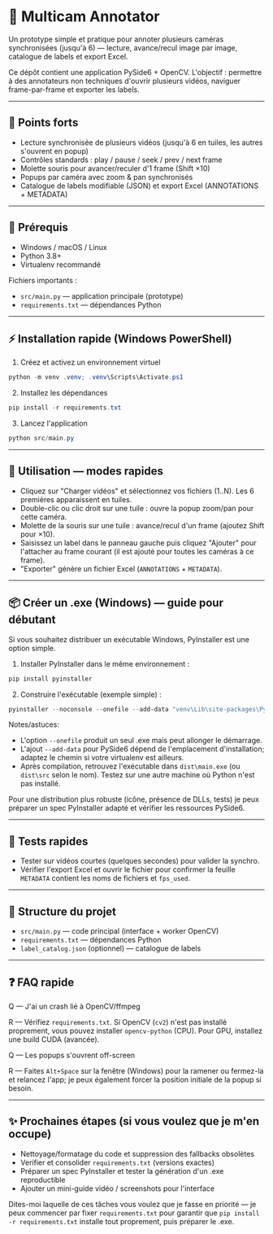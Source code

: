 # 🎥 Multicam Annotator

Un prototype simple et pratique pour annoter plusieurs caméras synchronisées (jusqu'à 6) — lecture, avance/recul image par image, catalogue de labels et export Excel.

Ce dépôt contient une application PySide6 + OpenCV. L'objectif : permettre à des annotateurs non techniques d'ouvrir plusieurs vidéos, naviguer frame-par-frame et exporter les labels.

---

## 🚀 Points forts

- Lecture synchronisée de plusieurs vidéos (jusqu'à 6 en tuiles, les autres s'ouvrent en popup)
- Contrôles standards : play / pause / seek / prev / next frame
- Molette souris pour avancer/reculer d'1 frame (Shift ×10)
- Popups par caméra avec zoom & pan synchronisés
- Catalogue de labels modifiable (JSON) et export Excel (ANNOTATIONS + METADATA)

---

## 🧰 Prérequis

- Windows / macOS / Linux
- Python 3.8+
- Virtualenv recommandé

Fichiers importants :
- `src/main.py` — application principale (prototype)
- `requirements.txt` — dépendances Python

---

## ⚡ Installation rapide (Windows PowerShell)

1) Créez et activez un environnement virtuel

```powershell
python -m venv .venv; .venv\Scripts\Activate.ps1
```

2) Installez les dépendances

```powershell
pip install -r requirements.txt
```

3) Lancez l'application

```powershell
python src/main.py
```

---

## 🧭 Utilisation — modes rapides

- Cliquez sur "Charger vidéos" et sélectionnez vos fichiers (1..N). Les 6 premières apparaissent en tuiles.
- Double-clic ou clic droit sur une tuile : ouvre la popup zoom/pan pour cette caméra.
- Molette de la souris sur une tuile : avance/recul d'un frame (ajoutez Shift pour ×10).
- Saisissez un label dans le panneau gauche puis cliquez "Ajouter" pour l'attacher au frame courant (il est ajouté pour toutes les caméras à ce frame).
- "Exporter" génère un fichier Excel (`ANNOTATIONS` + `METADATA`).

---

## 📦 Créer un .exe (Windows) — guide pour débutant

Si vous souhaitez distribuer un exécutable Windows, PyInstaller est une option simple.

1) Installer PyInstaller dans le même environnement :

```powershell
pip install pyinstaller
```

2) Construire l'exécutable (exemple simple) :

```powershell
pyinstaller --noconsole --onefile --add-data "venv\Lib\site-packages\PySide6;PySide6" src\main.py
```

Notes/astuces:
- L'option `--onefile` produit un seul .exe mais peut allonger le démarrage.
- L'ajout `--add-data` pour PySide6 dépend de l'emplacement d'installation; adaptez le chemin si votre virtualenv est ailleurs.
- Après compilation, retrouvez l'exécutable dans `dist\main.exe` (ou `dist\src` selon le nom). Testez sur une autre machine où Python n'est pas installé.

Pour une distribution plus robuste (icône, présence de DLLs, tests) je peux préparer un spec PyInstaller adapté et vérifier les ressources PySide6.

---

## 🧪 Tests rapides

- Tester sur vidéos courtes (quelques secondes) pour valider la synchro.
- Vérifier l'export Excel et ouvrir le fichier pour confirmer la feuille `METADATA` contient les noms de fichiers et `fps_used`.

---

## 📁 Structure du projet

- `src/main.py` — code principal (interface + worker OpenCV)
- `requirements.txt` — dépendances Python
- `label_catalog.json` (optionnel) — catalogue de labels

---

## ❓ FAQ rapide

Q — J'ai un crash lié à OpenCV/ffmpeg

R — Vérifiez `requirements.txt`. Si OpenCV (`cv2`) n'est pas installé proprement, vous pouvez installer `opencv-python` (CPU). Pour GPU, installez une build CUDA (avancée).

Q — Les popups s'ouvrent off-screen

R — Faites `Alt+Space` sur la fenêtre (Windows) pour la ramener ou fermez-la et relancez l'app; je peux également forcer la position initiale de la popup si besoin.

---

## ✨ Prochaines étapes (si vous voulez que je m'en occupe)

- Nettoyage/formatage du code et suppression des fallbacks obsolètes
- Verifier et consolider `requirements.txt` (versions exactes)
- Préparer un spec PyInstaller et tester la génération d'un .exe reproductible
- Ajouter un mini-guide vidéo / screenshots pour l'interface

Dites-moi laquelle de ces tâches vous voulez que je fasse en priorité — je peux commencer par fixer `requirements.txt` pour garantir que `pip install -r requirements.txt` installe tout proprement, puis préparer le .exe.
